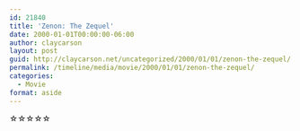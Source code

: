 ```yaml
---
id: 21840
title: 'Zenon: The Zequel'
date: 2000-01-01T00:00:00-06:00
author: claycarson
layout: post
guid: http://claycarson.net/uncategorized/2000/01/01/zenon-the-zequel/
permalink: /timeline/media/movie/2000/01/01/zenon-the-zequel/
categories:
  - Movie
format: aside
---
```

<div class="media-details"></div>

<div class="media-creator"></div>

<div class="media-rating">☆☆☆☆☆</div>